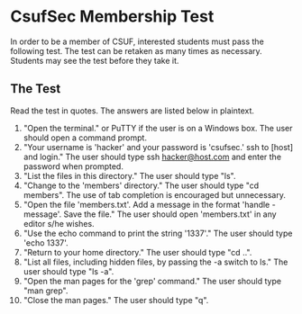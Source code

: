 # CsufSec Membership Test
In order to be a member of CSUF, interested students must pass the following
test. The test can be retaken as many times as necessary. Students may see the
test before they take it.

## The Test
Read the test in quotes. The answers are listed below in plaintext.

 1. "Open the terminal."  or PuTTY if the user is on a Windows box.
	The user should open a command prompt.
 1. "Your username is 'hacker' and your password is 'csufsec.' ssh to [host] and
login."
	The user should type ssh hacker@host.com and enter the password when
prompted.
 1. "List the files in this directory."
	The user should type "ls".
 1. "Change to the 'members' directory."
	The user should type "cd members". The use of tab completion is encouraged
but unnecessary.
 1. "Open the file 'members.txt'. Add a message in the format 'handle -
message'. Save the file."
	The user should open 'members.txt' in any editor s/he wishes.
 1. "Use the echo command to print the string '1337'."
	The user should type 'echo 1337'.
 1. "Return to your home directory."
	The user should type "cd ..". 
 1. "List all files, including hidden files, by passing the -a switch to ls."
	The user should type "ls -a".
 1. "Open the man pages for the 'grep' command."
	The user should type "man grep".
 1. "Close the man pages."
	The user should type "q".

